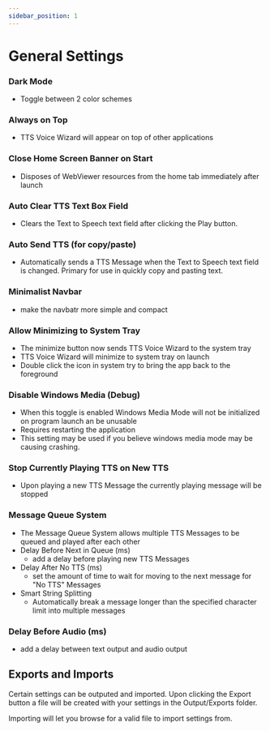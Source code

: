 ```yaml
---
sidebar_position: 1
---
```

# General Settings
### Dark Mode
- Toggle between 2 color schemes
### Always on Top
- TTS Voice Wizard will appear on top of other applications
### Close Home Screen Banner on Start
- Disposes of WebViewer resources from the home tab immediately after launch
### Auto Clear TTS Text Box Field
- Clears the Text to Speech text field after clicking the Play button.
### Auto Send TTS (for copy/paste)
- Automatically sends a TTS Message when the Text to Speech text field is changed. Primary for use in quickly copy and pasting text. 
### Minimalist Navbar
- make the navbatr more simple and compact

### Allow Minimizing to System Tray
- The minimize button now sends TTS Voice Wizard to the system tray
- TTS Voice Wizard will minimize to system tray on launch
- Double click the icon in system try to bring the app back to the foreground

### Disable Windows Media (Debug)
- When this toggle is enabled Windows Media Mode will not be initialized on program launch an be unusable
- Requires restarting the application
- This setting may be used if you believe windows media mode may be causing crashing.
### Stop Currently Playing TTS on New TTS
- Upon playing a new TTS Message the currently playing message will be stopped
### Message Queue System
- The Message Queue System allows multiple TTS Messages to be queued and played after each other
- Delay Before Next in Queue (ms) 
    - add a delay before playing new TTS Messages
- Delay After No TTS (ms)
    - set the amount of time to wait for moving to the next message for "No TTS" Messages
- Smart String Splitting
   - Automatically break a message longer than the specified character limit into multiple messages

### Delay Before Audio (ms)
- add a delay between text output and audio output


## Exports and Imports
Certain settings can be outputed and imported. Upon clicking the Export button a file will be created with your settings in the Output/Exports folder.

Importing will let you browse for a valid file to import settings from.
